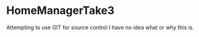 HomeManagerTake3
================

Attempting to use GIT for source control
I have no idea what or why this is.
